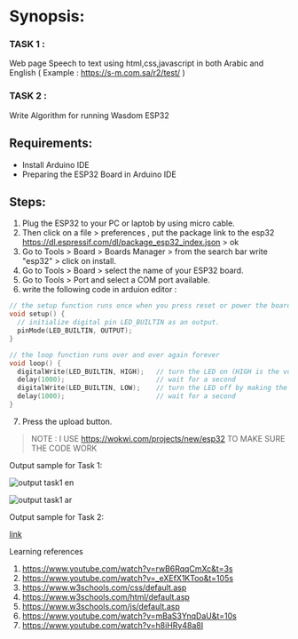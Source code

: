 # Synopsis:
### TASK 1 :
 Web page Speech to text using html,css,javascript in both Arabic and English ( Example : https://s-m.com.sa/r2/test/ )
###  TASK 2 : 
Write Algorithm for running Wasdom ESP32
## Requirements: 
-	Install Arduino IDE
-	Preparing the ESP32 Board in Arduino IDE 
## Steps:
1. Plug the ESP32 to your PC or laptob by using micro cable.
2. Then click on a file > preferences , put the package link to the esp32 https://dl.espressif.com/dl/package_esp32_index.json > ok
3. Go to Tools > Board > Boards Manager > from the search bar write "esp32" > click on install.
4. Go to Tools > Board > select the name of your ESP32 board.
5. Go to Tools > Port and select a COM port available.
6. write the following code in arduion editor : 

```C++
// the setup function runs once when you press reset or power the board
void setup() {
  // initialize digital pin LED_BUILTIN as an output.
  pinMode(LED_BUILTIN, OUTPUT);
}

// the loop function runs over and over again forever
void loop() {
  digitalWrite(LED_BUILTIN, HIGH);   // turn the LED on (HIGH is the voltage level)
  delay(1000);                       // wait for a second
  digitalWrite(LED_BUILTIN, LOW);    // turn the LED off by making the voltage LOW
  delay(1000);                       // wait for a second
}
```
7.  Press the upload button.
> NOTE : I USE https://wokwi.com/projects/new/esp32 TO MAKE SURE THE CODE WORK

Output sample for Task 1:

![output task1 en](https://user-images.githubusercontent.com/73249883/177695659-965657c9-8e46-4ae6-b04b-53f392b746c3.png)

![output task1 ar](https://user-images.githubusercontent.com/73249883/177695538-4e470049-309c-4130-9211-f137020ac9ac.png)

Output sample for Task 2:
 
 [link](https://github.com/lenaAlenazi/Smart_Methods_IOT_task1/outputtask2.png) 

Learning references
1.	https://www.youtube.com/watch?v=rwB6RqqCmXc&t=3s
2.	https://www.youtube.com/watch?v=_eXEfX1KToo&t=105s
3.	https://www.w3schools.com/css/default.asp
4.	https://www.w3schools.com/html/default.asp
5.	https://www.w3schools.com/js/default.asp
6.	https://www.youtube.com/watch?v=mBaS3YnqDaU&t=10s
7.	https://www.youtube.com/watch?v=h8iHRy48a8I



